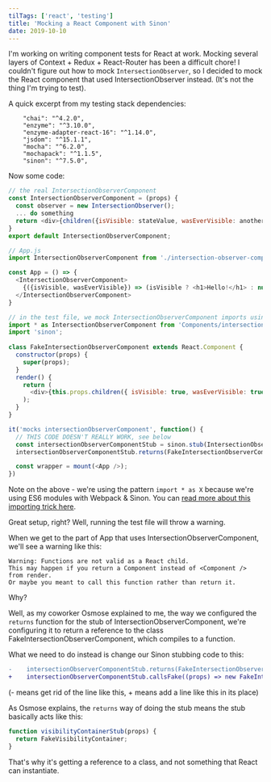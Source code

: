 ```yaml
---
tilTags: ['react', 'testing']
title: 'Mocking a React Component with Sinon'
date: 2019-10-10
---
```


I'm working on writing component tests for React at work. Mocking several layers of Context + Redux + React-Router has been a difficult chore! I couldn't figure out how to mock `IntersectionObserver`, so I decided to mock the React component that used IntersectionObserver instead. (It's not the thing I'm trying to test). 

A quick excerpt from my testing stack dependencies: 

```
    "chai": "^4.2.0",
    "enzyme": "^3.10.0",
    "enzyme-adapter-react-16": "^1.14.0",
    "jsdom": "^15.1.1",
    "mocha": "^6.2.0",
    "mochapack": "^1.1.5",
    "sinon": "^7.5.0",
```

Now some code: 

``` javascript
// the real IntersectionObserverComponent
const IntersectionObserverComponent = (props) {
  const observer = new IntersectionObserver();
  ... do something
  return <div>{children({isVisible: stateValue, wasEverVisible: anotherStateValue)}</div>
} 
export default IntersectionObserverComponent; 
```


``` javascript
// App.js
import IntersectionObserverComponent from './intersection-observer-component';

const App = () => {
  <IntersectionObserverComponent> 
    {({isVisible, wasEverVisible}) => (isVisible ? <h1>Hello!</h1> : null)}}
  </IntersectionObserverComponent>
}
```

``` javascript
// in the test file, we mock IntersectionObserverComponent imports using sinon
import * as IntersectionObserverComponent from 'Components/intersection-observer-component';
import 'sinon'; 
​
class FakeIntersectionObserverComponent extends React.Component {
  constructor(props) {
    super(props);
  }
  render() {
    return (
      <div>{this.props.children({ isVisible: true, wasEverVisible: true })}</div>
    );
  }
}

it('mocks intersectionObserverComponent', function() {
  // THIS CODE DOESN'T REALLY WORK, see below
  const intersectionObserverComponentStub = sinon.stub(IntersectionObserverComponent, 'default');
  intersectionObserverComponentStub.returns(FakeIntersectionObserverComponent);

  const wrapper = mount(<App />);
})
```
Note on the above - we're using the pattern `import * as X` because we're using ES6 modules with Webpack & Sinon. You can [read more about this importing trick here](https://railsware.com/blog/mocking-es6-module-import-without-dependency-injection/).

Great setup, right? Well, running the test file will throw a warning. 

When we get to the part of App that uses IntersectionObserverComponent, we'll see a warning like this: 

```
Warning: Functions are not valid as a React child. 
This may happen if you return a Component instead of <Component /> from render. 
Or maybe you meant to call this function rather than return it.
```

Why? 

Well, as my coworker Osmose explained to me, the way we configured the `returns` function for the stub of IntersectionObserverComponent, we're configuring it to return a reference to the class FakeIntersectionObserverComponent, which compiles to a function.  

What we need to do instead is change our Sinon stubbing code to this: 

``` diff
-    intersectionObserverComponentStub.returns(FakeIntersectionObserverComponent);
+    intersectionObserverComponentStub.callsFake((props) => new FakeIntersectionObserverComponent(props));
```
(- means get rid of the line like this, + means add a line like this in its place)

As Osmose explains, the `returns` way of doing the stub means the stub basically acts like this: 
``` javascript
function visibilityContainerStub(props) {
  return FakeVisibilityContainer;
}
```
That's why it's getting a reference to a class, and not something that React can instantiate. 
